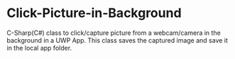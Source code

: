 # Click-Picture-in-Background
C-Sharp(C#) class to click/capture picture from a webcam/camera in the background in a UWP App. 
This class saves the captured image and save it in the local app folder.
